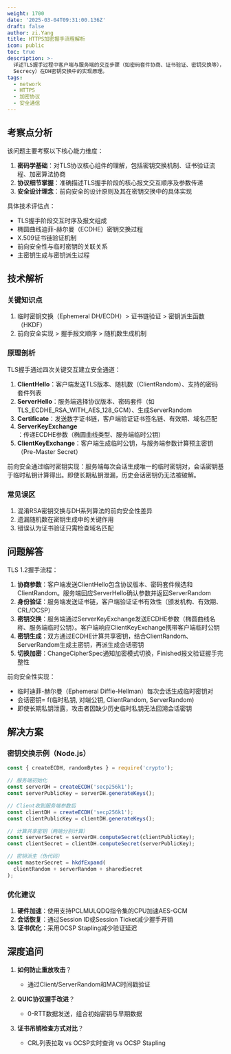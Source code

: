 ```yaml
---
weight: 1700
date: '2025-03-04T09:31:00.136Z'
draft: false
author: zi.Yang
title: HTTPS加密握手流程解析
icon: public
toc: true
description: >-
  详述TLS握手过程中客户端与服务端的交互步骤（如密码套件协商、证书验证、密钥交换等），说明前向安全性（Forward
  Secrecy）在DH密钥交换中的实现原理。
tags:
  - network
  - HTTPS
  - 加密协议
  - 安全通信
---
```


## 考察点分析

该问题主要考察以下核心能力维度：
1. **密码学基础**：对TLS协议核心组件的理解，包括密钥交换机制、证书验证流程、加密算法协商
2. **协议细节掌握**：准确描述TLS握手阶段的核心报文交互顺序及参数传递
3. **安全设计理念**：前向安全的设计原则及其在密钥交换中的具体实现

具体技术评估点：
- TLS握手阶段交互时序及报文组成
- 椭圆曲线迪菲-赫尔曼（ECDHE）密钥交换过程
- X.509证书链验证机制
- 前向安全性与临时密钥的关联关系
- 主密钥生成与密钥派生过程

## 技术解析

### 关键知识点
1. 临时密钥交换（Ephemeral DH/ECDH）> 证书链验证 > 密钥派生函数（HKDF）
2. 前向安全实现 > 握手报文顺序 > 随机数生成机制

### 原理剖析
TLS握手通过四次关键交互建立安全通道：
1. **ClientHello**：客户端发送TLS版本、随机数（ClientRandom）、支持的密码套件列表
2. **ServerHello**：服务端选择协议版本、密码套件（如TLS_ECDHE_RSA_WITH_AES_128_GCM）、生成ServerRandom
3. **Certificate**：发送数字证书链，客户端验证证书签名链、有效期、域名匹配
4. **ServerKeyExchange**：传递ECDHE参数（椭圆曲线类型、服务端临时公钥）
5. **ClientKeyExchange**：客户端生成临时公钥，与服务端参数计算预主密钥（Pre-Master Secret）

前向安全通过临时密钥实现：服务端每次会话生成唯一的临时密钥对，会话密钥基于临时私钥计算得出。即使长期私钥泄漏，历史会话密钥仍无法被破解。

### 常见误区
1. 混淆RSA密钥交换与DH系列算法的前向安全性差异
2. 遗漏随机数在密钥生成中的关键作用
3. 错误认为证书验证只需检查域名匹配

## 问题解答

TLS 1.2握手流程：
1. **协商参数**：客户端发送ClientHello包含协议版本、密码套件候选和ClientRandom。服务端回应ServerHello确认参数并返回ServerRandom
2. **身份验证**：服务端发送证书链，客户端验证证书有效性（颁发机构、有效期、CRL/OCSP）
3. **密钥交换**：服务端通过ServerKeyExchange发送ECDHE参数（椭圆曲线名称、服务端临时公钥）。客户端响应ClientKeyExchange携带客户端临时公钥
4. **密钥生成**：双方通过ECDHE计算共享密钥，结合ClientRandom、ServerRandom生成主密钥，再派生成会话密钥
5. **切换加密**：ChangeCipherSpec通知加密模式切换，Finished报文验证握手完整性

前向安全性实现：
- 临时迪菲-赫尔曼（Ephemeral Diffie-Hellman）每次会话生成临时密钥对
- 会话密钥= f(临时私钥, 对端公钥, ClientRandom, ServerRandom)
- 即使长期私钥泄露，攻击者因缺少历史临时私钥无法回溯会话密钥

## 解决方案

### 密钥交换示例（Node.js）
```javascript
const { createECDH, randomBytes } = require('crypto');

// 服务端初始化
const serverDH = createECDH('secp256k1'); 
const serverPublicKey = serverDH.generateKeys();

// Client收到服务端参数后
const clientDH = createECDH('secp256k1');
const clientPublicKey = clientDH.generateKeys();

// 计算共享密钥（两端分别计算）
const serverSecret = serverDH.computeSecret(clientPublicKey);
const clientSecret = clientDH.computeSecret(serverPublicKey);

// 密钥派生（伪代码）
const masterSecret = hkdfExpand(
  clientRandom + serverRandom + sharedSecret
);
```

### 优化建议
1. **硬件加速**：使用支持PCLMULQDQ指令集的CPU加速AES-GCM
2. **会话恢复**：通过Session ID或Session Ticket减少握手开销
3. **证书优化**：采用OCSP Stapling减少验证延迟

## 深度追问

1. **如何防止重放攻击**？
   - 通过Client/ServerRandom和MAC时间戳验证

2. **QUIC协议握手改进**？
   - 0-RTT数据发送，组合初始密钥与早期数据

3. **证书吊销检查方式对比**？
   - CRL列表拉取 vs OCSP实时查询 vs OCSP Stapling